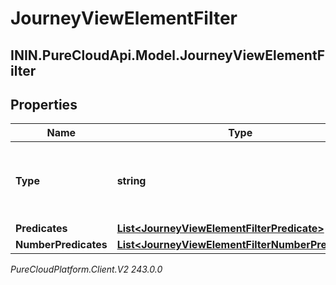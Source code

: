 # JourneyViewElementFilter

## ININ.PureCloudApi.Model.JourneyViewElementFilter

## Properties

|Name | Type | Description | Notes|
|------------ | ------------- | ------------- | -------------|
| **Type** | **string** | Boolean operation to apply to the provided predicates and clauses. Valid values: And | |
| **Predicates** | [**List&lt;JourneyViewElementFilterPredicate&gt;**](JourneyViewElementFilterPredicate) | predicates | [optional] |
| **NumberPredicates** | [**List&lt;JourneyViewElementFilterNumberPredicate&gt;**](JourneyViewElementFilterNumberPredicate) | numberPredicates | [optional] |



_PureCloudPlatform.Client.V2 243.0.0_
